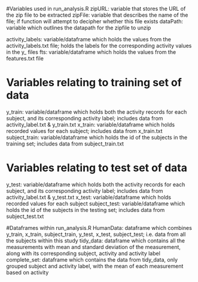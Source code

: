 #Variables used in run_analysis.R 
zipURL: variable that stores the URL of the zip file to be extracted 
zipFile: variable that describes the name of the file; if function will attempt to decipher whether this file exists 
dataPath: variable which outlines the datapath for the zipfile to unzip

activity_labels: variable/dataframe which holds the values from the activity_labels.txt file; holds the labels for the corresponding activity values in the y_ files 
fts: variable/dataframe which holds the values from the features.txt file

#	Variables relating to training set of data 
y_train: variable/dataframe which holds both the activity records for each subject, and its corresponding activity label; includes data from activity_label.txt & y_train.txt 
x_train: variable/dataframe which holds recorded values for each subject; includes data from x_train.txt 
subject_train: variable/dataframe which holds the id of the subjects in the training set; includes data from subject_train.txt

#	Variables relating to test set of data
y_test: variable/dataframe which holds both the activity records for each subject, and its corresponding activity label; includes data from activity_label.txt & y_test.txt 
x_test: variable/dataframe which holds recorded values for each subject
subject_test: variable/dataframe which holds the id of the subjects in the testing set; includes data from subject_test.txt 

#Dataframes within run_analysis.R
HumanData: dataframe which combines y_train, x_train, subject_train, y_test, x_test, subject_test; i.e. data from all the subjects within this study 
tidy_data: dataframe which contains all the measurements with mean and standard deviation of the measurement, along with its corresponding subject, activity and activity label 
complete_set: dataframe which contains the data from tidy_data, only grouped subject and activity label, with the mean of each measurement based on activity 



